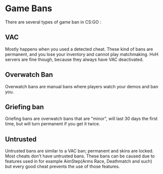 # Game Bans

There are several types of game ban in CS:GO :

## VAC

Mostly happens when you used a detected cheat. These kind of bans are permanent, and you lose your inventory and cannot play matchmaking. HvH servers are fine though, because they always have VAC deactivated.

## Overwatch Ban

Overwatch bans are manual bans where players watch your demos and ban you.

## Griefing ban

Griefing bans are overwatch bans that are "minor", will last 30 days the first time, but will turn permanent if you get it twice.

## Untrusted

Untrusted bans are similar to a VAC ban; permanent and skins are locked. Most cheats don't have untrusted bans. These bans can be caused due to features used in for example AimStep\(Arms Race, Deathmatch and such\) but every good cheat prevents the use of those features.
